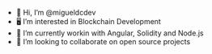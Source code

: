 - 👋 Hi, I’m @migueldcdev
- 🖥️ I’m interested in Blockchain Development 
- 🌱 I’m currently workin with Angular, Solidity and Node.js 
- 🙋‍ I’m looking to collaborate on open source projects 

<!---
migueldcdev/migueldcdev is a ✨ special ✨ repository because its `README.md` (this file) appears on your GitHub profile.
You can click the Preview link to take a look at your changes.
--->
